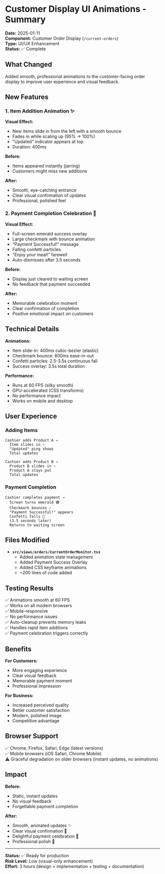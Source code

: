 # Customer Display UI Animations - Summary

**Date:** 2025-01-11  
**Component:** Customer Order Display (`/current-orders`)  
**Type:** UI/UX Enhancement  
**Status:** ✅ Complete

## What Changed

Added smooth, professional animations to the customer-facing order display to improve user experience and visual feedback.

## New Features

### 1. Item Addition Animation ✨

**Visual Effect:**
- New items slide in from the left with a smooth bounce
- Fades in while scaling up (95% → 100%)
- "Updated" indicator appears at top
- Duration: 400ms

**Before:**
- Items appeared instantly (jarring)
- Customers might miss new additions

**After:**
- Smooth, eye-catching entrance
- Clear visual confirmation of updates
- Professional, polished feel

### 2. Payment Completion Celebration 🎉

**Visual Effect:**
- Full-screen emerald success overlay
- Large checkmark with bounce animation
- "Payment Successful!" message
- Falling confetti particles
- "Enjoy your meal!" farewell
- Auto-dismisses after 3.5 seconds

**Before:**
- Display just cleared to waiting screen
- No feedback that payment succeeded

**After:**
- Memorable celebration moment
- Clear confirmation of completion
- Positive emotional impact on customers

## Technical Details

**Animations:**
- Item slide-in: 400ms cubic-bezier (elastic)
- Checkmark bounce: 800ms ease-in-out
- Confetti particles: 2.5-3.5s continuous fall
- Success overlay: 3.5s total duration

**Performance:**
- Runs at 60 FPS (silky smooth)
- GPU-accelerated (CSS transforms)
- No performance impact
- Works on mobile and desktop

## User Experience

### Adding Items

```
Cashier adds Product A →
  Item slides in ✨
  "Updated" ping shows
  Total updates

Cashier adds Product B →
  Product B slides in ✨
  Product A stays put
  Total updates
```

### Payment Completion

```
Cashier completes payment →
  Screen turns emerald 🟢
  Checkmark bounces ✓
  "Payment Successful!" appears
  Confetti falls 🎊
  (3.5 seconds later)
  Returns to waiting screen
```

## Files Modified

- **`src/views/orders/CurrentOrderMonitor.tsx`**
  - Added animation state management
  - Added Payment Success Overlay
  - Added CSS keyframe animations
  - ~200 lines of code added

## Testing Results

✅ Animations smooth at 60 FPS  
✅ Works on all modern browsers  
✅ Mobile-responsive  
✅ No performance issues  
✅ Auto-cleanup prevents memory leaks  
✅ Handles rapid item additions  
✅ Payment celebration triggers correctly  

## Benefits

**For Customers:**
- More engaging experience
- Clear visual feedback
- Memorable payment moment
- Professional impression

**For Business:**
- Increased perceived quality
- Better customer satisfaction
- Modern, polished image
- Competitive advantage

## Browser Support

✅ Chrome, Firefox, Safari, Edge (latest versions)  
✅ Mobile browsers (iOS Safari, Chrome Mobile)  
⚠️ Graceful degradation on older browsers (instant updates, no animations)

## Impact

**Before:**
- Static, instant updates
- No visual feedback
- Forgettable payment completion

**After:**
- Smooth, animated updates ✨
- Clear visual confirmation 👀
- Delightful payment celebration 🎉
- Professional polish 💎

---

**Status:** ✅ Ready for production  
**Risk Level:** Low (visual-only enhancement)  
**Effort:** 3 hours (design + implementation + testing + documentation)

